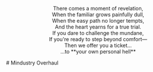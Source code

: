 <p style="text-align: center;">There comes a moment of revelation,  
<br>When the familiar grows painfully dull,  
<br>When the easy path no longer tempts,  
<br>And the heart yearns for a true trial.  
<br>If you dare to challenge the mundane,  
<br>If you're ready to step beyond comfort—  
<br>Then we offer you a ticket...  
<br>...to **your own personal hell**</p>
# Mindustry Overhaul
